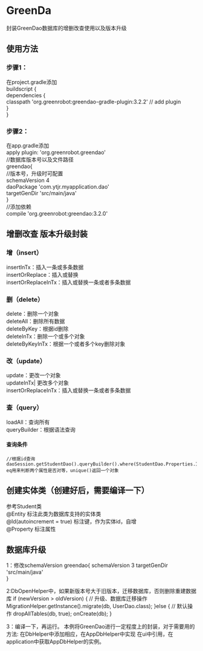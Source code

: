 # GreenDa
封装GreenDao数据库的增删改查使用以及版本升级
## 使用方法
### 步骤1：
在project.gradle添加 </br>
    buildscript { </br>
        dependencies { </br>
            classpath 'org.greenrobot:greendao-gradle-plugin:3.2.2' // add plugin  </br>
        }  </br>
    }   </br>

### 步骤2：
在app.gradle添加  </br>
    apply plugin: 'org.greenrobot.greendao'  </br>
    //数据库版本号以及文件路径  </br>
    greendao{  </br>
         //版本号，升级时可配置  </br>
                schemaVersion 4  </br>
                daoPackage 'com.ytjr.myapplication.dao'  </br>
                targetGenDir 'src/main/java'  </br>
    }  </br>
     //添加依赖  </br>
     compile 'org.greenrobot:greendao:3.2.0'  </br>

## 增删改查 版本升级封装

### 增（insert）

 insertInTx：插入一条或多条数据</br>
 insertOrReplace：插入或替换</br>
 insertOrReplaceInTx：插入或替换一条或者多条数据</br>

### 删（delete）

 delete：删除一个对象</br>
 deleteAll：删除所有数据</br>
 deleteByKey：根据id删除</br>
 deleteInTx：删除一个或多个对象</br>
 deleteByKeyInTx：根据一个或者多个key删除对象</br>
 
 ### 改（update）

  update：更改一个对象</br>
  updateInTx| 更改多个对象</br>
  insertOrReplaceInTx：插入或替换一条或者多条数据</br>
 
 ### 查（query）
 
   loadAll：查询所有</br>
   queryBuilder：根据语法查询</br>
 
 #### 查询条件
 
    //根据id查询
    daoSession.getStudentDao().queryBuilder().where(StudentDao.Properties.Id.eq(id)).build().unique();
    eq用来判断两个属性是否对等，unique()返回一个对象
 
 ## 创建实体类（创建好后，需要编译一下）
 参考Student类</br>
 @Entity 标注此类为数据库支持的实体类</br>
 @Id(autoincrement = true) 标注键，作为实体id，自增</br>
 @Property 标注属性</br>
 
 ## 数据库升级
 1：修改schemaVersion
    greendao{
     schemaVersion 3
     targetGenDir 'src/main/java'  
    }

 2:DbOpenHelper中，如果新版本号大于旧版本，迁移数据库，否则删除重建数据库
     if (newVersion > oldVersion) {
             // 升级、数据库迁移操作
             MigrationHelper.getInstance().migrate(db, UserDao.class);
         }else {
             // 默认操作
             dropAllTables(db, true);
             onCreate(db);
         }
         
 3：编译一下，再运行。
 本例将GreenDao进行一定程度上的封装，对于需要用的方法:
   在DbHelper中添加相应，在AppDbHelper中实现
    在ui中引用，在application中获取AppDbHelper的实例。
